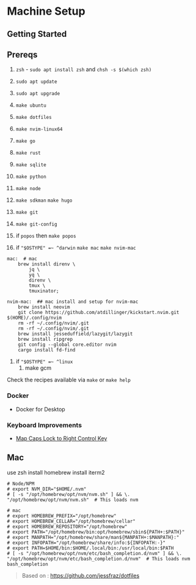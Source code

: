 # Machine Setup


## Getting Started

## Prereqs

1. `zsh` - `sudo apt install zsh` and `chsh -s $(which zsh)`

1. `sudo apt update`
1. `sudo apt upgrade`
1. `make ubuntu`
1. `make dotfiles`
1. `make nvim-linux64`
1. `make go`
1. `make rust`
1. `make sqlite`
1. `make python`
1. `make node`
1. `make sdkman`
`make hugo`
1. `make git`
1. `make git-config`

1. if `popos` then `make popos`

1. if `"$OSTYPE" =~ ^darwin` 
`make mac`
`make nvim-mac`
```
mac:  # mac
	brew install direnv \
		jq \
		yq \
		direnv \
		tmux \
		tmuxinator;

nvim-mac:  ## mac install and setup for nvim-mac
	brew install neovim
	git clone https://github.com/atdillinger/kickstart.nvim.git $(HOME)/.config/nvim
	rm -rf ~/.config/nvim/.git
	rm -rf ~/.config/nvim/.git
	brew install jesseduffield/lazygit/lazygit
	brew install ripgrep
	git config --global core.editor nvim
	cargo install fd-find
```

1. if `"$OSTYPE" =~ ^linux` 
    1. make gcm

Check the recipes available via `make` or `make help`

### Docker

- Docker for Desktop

### Keyboard Improvements

- [Map Caps Lock to Right Control Key](https://superuser.com/questions/949385/map-capslock-to-control-in-windows-10)

## Mac

use zsh
install homebrew
install iterm2

```
# Node/NPM
# export NVM_DIR="$HOME/.nvm"
# [ -s "/opt/homebrew/opt/nvm/nvm.sh" ] && \. "/opt/homebrew/opt/nvm/nvm.sh"  # This loads nvm

# mac
# export HOMEBREW_PREFIX="/opt/homebrew"
# export HOMEBREW_CELLAR="/opt/homebrew/cellar"
# export HOMEBREW_REPOSITORY="/opt/homebrew"
# export PATH="/opt/homebrew/bin:opt/homebrew/sbin${PATH+:$PATH}"
# export MANPATH="/opt/homebrew/share/man${MANPATH+:$MANPATH}:"
# export INFOPATH="/opt/homebrew/share/info:${INFOPATH:-}"
# export PATH=$HOME/bin:$HOME/.local/bin:/usr/local/bin:$PATH
# [ -s "/opt/homebrew/opt/nvm/etc/bash_completion.d/nvm" ] && \. "/opt/homebrew/opt/nvm/etc/bash_completion.d/nvm"  # This loads nvm bash_completion
```

> Based on : <https://github.com/jessfraz/dotfiles>
